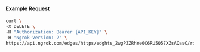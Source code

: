 <!-- Code generated for API Clients. DO NOT EDIT. -->

#### Example Request

```bash
curl \
-X DELETE \
-H "Authorization: Bearer {API_KEY}" \
-H "Ngrok-Version: 2" \
https://api.ngrok.com/edges/https/edghts_2wgPZZRhYe0C6RU5Q57XZsAQasC/routes/edghtsrt_2wgPZc439AifyaoWDpQPonHC83B
```
